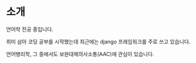 # 소개

언어학 전공 중입니다.

취미 삼아 코딩 공부를 시작했는데 최근에는 django 프레임워크를 주로 쓰고 있습니다.

언어병리학, 그 중에서도 보완대체의사소통(AAC)에 관심이 있습니다.
